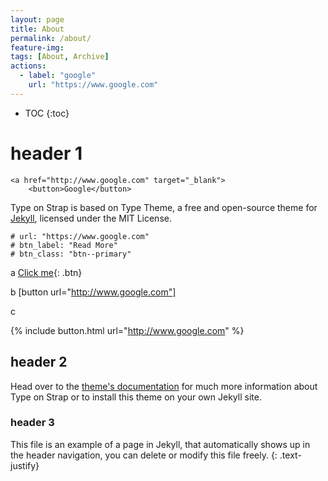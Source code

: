 ```yaml
---
layout: page
title: About
permalink: /about/
feature-img: 
tags: [About, Archive]
actions:
  - label: "google"
    url: "https://www.google.com"
---
```

* TOC
{:toc}

# header 1

	<a href="http://www.google.com" target="_blank">
		<button>Google</button>

Type on Strap is based on Type Theme, a free and open-source theme for [Jekyll](http://jekyllrb.com/), licensed under the MIT License.

    # url: "https://www.google.com"
    # btn_label: "Read More"
    # btn_class: "btn--primary"
    
a
[Click me](http://www.google.com){: .btn}

b
[button url="http://www.google.com"]

c

{% include button.html url="http://www.google.com" %}

## header 2
Head over to the [theme's documentation](https://github.io/sylhare/Type-on-Strap) for much more information about Type on Strap or to install this theme on your own Jekyll site.
### header 3
This file is an example of a page in Jekyll, that automatically shows up in the header navigation, you can delete or modify this file freely.
{: .text-justify}
 
